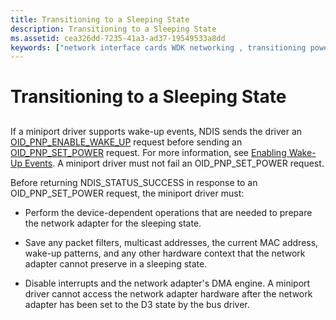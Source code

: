 ```yaml
---
title: Transitioning to a Sleeping State
description: Transitioning to a Sleeping State
ms.assetid: cea326dd-7235-41a3-ad37-19549533a8dd
keywords: ["network interface cards WDK networking , transitioning power states", "NICs WDK networking , transitioning power states", "sleeping states WDK networking", "power management WDK NDIS miniport , transitioning power states", "device power states WDK networking", "power states WDK networking", "transitioning power states WDK networking"]
---
```


# Transitioning to a Sleeping State


## <a href="" id="ddk-transitioning-to-a-sleeping-state-ng"></a>


If a miniport driver supports wake-up events, NDIS sends the driver an [OID\_PNP\_ENABLE\_WAKE\_UP](https://msdn.microsoft.com/library/windows/hardware/ff569775) request before sending an [OID\_PNP\_SET\_POWER](https://msdn.microsoft.com/library/windows/hardware/ff569780) request. For more information, see [Enabling Wake-Up Events](enabling-wake-up-events.md). A miniport driver must not fail an OID\_PNP\_SET\_POWER request.

Before returning NDIS\_STATUS\_SUCCESS in response to an OID\_PNP\_SET\_POWER request, the miniport driver must:

-   Perform the device-dependent operations that are needed to prepare the network adapter for the sleeping state.

-   Save any packet filters, multicast addresses, the current MAC address, wake-up patterns, and any other hardware context that the network adapter cannot preserve in a sleeping state.

-   Disable interrupts and the network adapter's DMA engine. A miniport driver cannot access the network adapter hardware after the network adapter has been set to the D3 state by the bus driver.

 

 





